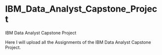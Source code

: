 # IBM_Data_Analyst_Capstone_Project
IBM Data Analyst Capstone Project

Here I will upload all the Assignments of the IBM Data Analyst Capstone Project.
